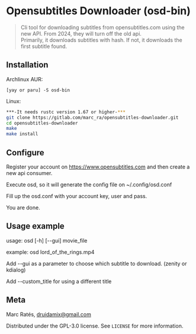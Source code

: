 # Opensubtitles Downloader (osd-bin) 
> Cli tool for downloading subtitles from opensubtitles.com using the new API. From 2024, they will turn off the old api.<br>
> Primarily, it downloads subtitles with hash. If not, it downloads the first subtitle found.
## Installation
Archlinux AUR:
```
[yay or paru] -S osd-bin
```
Linux:

```sh
***-It needs rustc version 1.67 or higher-***
git clone https://gitlab.com/marc_ra/opensubtitles-downloader.git
cd opensubtitles-downloader
make
make install
```
## Configure
Register your account on https://www.opensubtitles.com and then create a new api consumer.

Execute osd, so it will generate the config file on ~/.config/osd.conf

Fill up the osd.conf with your account key, user and pass.

You are done.

## Usage example

usage: osd [-h] [--gui] movie_file

example: osd lord_of_the_rings.mp4

Add --gui as a parameter to choose which subtitle to download. (zenity or kdialog)

Add --custom_title for using a different title 



## Meta

Marc Ratés, druidamix@gmail.com

Distributed under the GPL-3.0 license. See ``LICENSE`` for more information.


